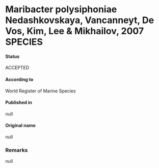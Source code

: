 # Maribacter polysiphoniae Nedashkovskaya, Vancanneyt, De Vos, Kim, Lee & Mikhailov, 2007 SPECIES

#### Status
ACCEPTED

#### According to
World Register of Marine Species

#### Published in
null

#### Original name
null

### Remarks
null
